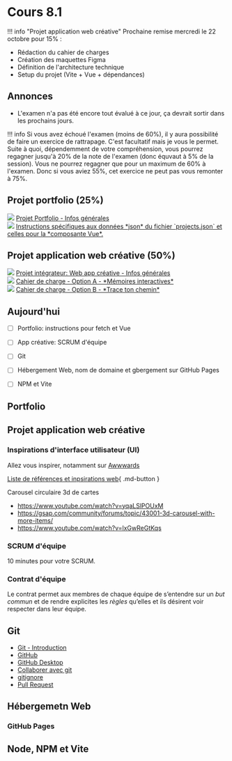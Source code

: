 # Cours 8.1
<!-- 20 octobre-->

<!--

Node.js et NPM : gestionnaire de paquets JavaScript

VITE : outil de développement front-end qui inclut serveur de développement et compilateur


IMPORTANT DE VOIR VITE CE COURS_CI car j'exige le setup du projet Vite pour le 22 octobre.

VUE

https://tim-montmorency.com/timdoc/582-518MO/javascript/vue-js/composantes/  (vu au cours 6.2 mais en faire une révision rapido)

Révision exerice https://tim-montmorency.com/timdoc/582-518MO/exercices/vue-composante-cartes/ (déjà fait au cours 6.2, à confirmer...)

-->


!!! info "Projet application web créative"
    Prochaine remise mercredi le 22 octobre pour 15% :
  - Rédaction du cahier de charges
  - Création des maquettes Figma
  - Définition de l'architecture technique
  - Setup du projet (Vite + Vue + dépendances)

## Annonces

- L'examen n'a pas été encore tout évalué à ce jour, ça devrait sortir dans les prochains jours.
  
!!! info
  Si vous avez échoué l'examen (moins de 60%), il y aura possibilité de faire un exercice de rattrapage. C'est facultatif mais je vous le permet. Suite à quoi, dépendemment de votre compréhension, vous pourrez regagner jusqu'à 20% de la note de l'examen (donc équvaut à 5% de la session). Vous ne pourrez regagner que pour un maximum de 60% à l'examen. Donc si vous aviez 55%, cet exercice ne peut pas vous remonter à 75%.


  
## Projet portfolio (25%)

<div class="class-content-link">
  <img src="./projets/assets/icon-portfolio.svg">
  <a href="./projets/portfolio.html">Projet Portfolio - Infos générales</a>
</div>

<div class="class-content-link">
  <img src="./projets/assets/icon-portfolio.svg">
  <a href="./projets/instructions-fecth-vue.html">Instructions spécifiques aux données *json* du fichier `projects.json` et celles pour la *composante Vue*.</a>
</div>

## Projet application web créative (50%)

<div class="class-content-link">
  <img src="./projets/assets/icon-creative-webapp.svg">
  <a href="./projets/appweb-creative/syllabus_guide_etudiant.html">Projet intégrateur: Web app créative - Infos générales</a>
</div>

<div class="class-content-link">
  <img src="./projets/assets/icon-creative-webapp.svg">
  <a href="./projets/appweb-creative/cahier_charges_memoires.html">Cahier de charge - Option A - *Mémoires interactives*</a>
</div>

<div class="class-content-link">
  <img src="./projets/assets/icon-creative-webapp.svg">
  <a href="./projets/appweb-creative/cahier_charges_chemin.html">Cahier de charge - Option B - *Trace ton chemin*</a>
</div>


## Aujourd'hui

- [ ] Portfolio: instructions pour fetch et Vue
- [ ] App créative: SCRUM d'équipe
- [ ] Git
- [ ] Hébergement Web, nom de domaine et gbergement sur GitHub Pages
- [ ] NPM et Vite


## Portfolio



[](./projets/instructions-fecth-vue.md)


## Projet application web créative

### Inspirations d'interface utilisateur (UI)

Allez vous inspirer, notamment sur [Awwwards](https://www.awwwards.com/)

[Liste de références et inpsirations web](./projets/appweb-creative/references-et-inpspirations.md){ .md-button }

Carousel circulaire 3d de cartes

- https://www.youtube.com/watch?v=yqaLSlPOUxM
- https://gsap.com/community/forums/topic/43001-3d-carousel-with-more-items/
- https://www.youtube.com/watch?v=lxGwReGtKqs


### SCRUM d'équipe

10 minutes pour votre SCRUM.

### Contrat d'équipe

Le contrat permet aux membres de chaque équipe de s’entendre sur un *but commun* et de rendre explicites les *règles* qu’elles et ils désirent voir respecter dans leur équipe.

[](./projets/appweb-creative/contrat-equipe.md)

## Git

- [Git - Introduction](https://tim-montmorency.com/timdoc/582-518MO/git/intro/)
- [GitHub](https://tim-montmorency.com/timdoc/582-518MO/git/github/)
- [GitHub Desktop](https://tim-montmorency.com/timdoc/582-518MO/git/github-desktop/)
- [Collaborer avec git](https://tim-montmorency.com/timdoc/582-518MO/git/collaboration/)
- [gitignore](https://tim-montmorency.com/timdoc/582-518MO/git/gitignore/)
- [Pull Request](https://tim-montmorency.com/timdoc/582-518MO/git/pull-request/)

## Hébergemetn Web

### GitHub Pages

## Node, NPM et Vite


